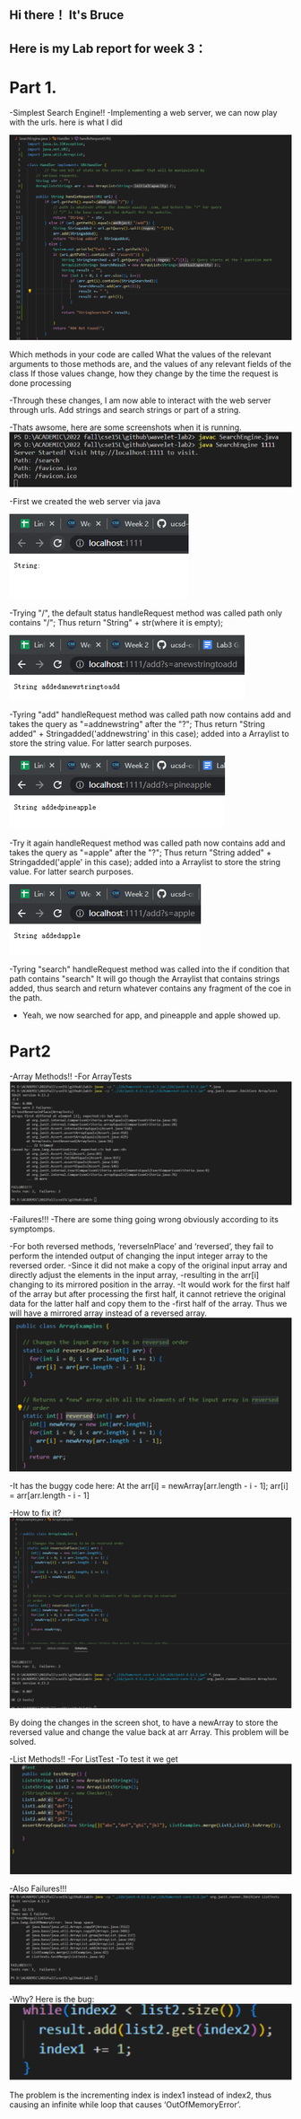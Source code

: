 ## Hi there！ It's Bruce
## Here is my Lab report for week 3：

# Part 1.
-Simplest Search Engine!!
-Implementing a web server, we can now play with the urls.
  here is what I did
  
![Image](3.6.png)

Which methods in your code are called
What the values of the relevant arguments to those methods are, and the values of any relevant fields of the class
If those values change, how they change by the time the request is done processing

-Through these changes, I am now able to interact with the web server through urls. 
  Add strings and search strings or part of a string.
  
-Thats awsome, here are some screenshots when it is running.
![Image](3.7.png)

-First we created the web server via java


![Image](3.1.png)

-Trying "/", the default status
handleRequest method was called
path only contains "/"; 
Thus return "String" + str(where it is empty);

![Image](3.2.png)

-Tyring "add"
handleRequest method was called
path now contains add and takes the query as "=addnewstring" after the "?"; 
Thus return "String added" + Stringadded('addnewstring' in this case);
added into a Arraylist to store the string value. For latter search purposes.

![Image](3.3.png)

-Try it again
handleRequest method was called
path now contains add and takes the query as "=apple" after the "?"; 
Thus return "String added" + Stringadded('apple' in this case);
added into a Arraylist to store the string value. For latter search purposes.

![Image](3.4.png)

-Tyring "search"
handleRequest method was called
into the if condition that path contains "search"
It will go though the Arraylist that contains strings added,
thus search and return whatever contains any fragment of the coe in the path.
- Yeah, we now searched for app, and pineapple and apple showed up.

# Part2
-Array Methods!!
-For ArrayTests
![Image](3.8.png)

  -Failures!!!
-There are some thing going wrong obviously according to its symptomps.

  -For both reversed methods, ‘reverseInPlace’ and ‘reversed’, they fail to perform the intended output of changing the input integer array to the reversed order.
  -Since it did not make a copy of the original input array and directly adjust the elements in the input array, 
  -resulting in the arr[i] changing to its mirrored position in the array.
  -It would work for the first half of the array but after processing the first half, it cannot retrieve the original data for the latter half and copy them to the       -first half of the array. Thus we will have a mirrored array instead of a reversed array.
![Image](3.9.png)


-It has the buggy code here:
At the arr[i] = newArray[arr.length - i - 1];
arr[i] = arr[arr.length - i - 1] 

-How to fix it?
![Image](3.10.png)


By doing the changes in the screen shot, to have a newArray to store the reversed value and change the value back at arr Array. 
This problem will be solved.

-List Methods!!
-For ListTest
  -To test it we get
![Image](3.11.png)


  -Also Failures!!!
![Image](3.12.png)



-Why?
Here is the bug:
![Image](3.13.png)


The problem is the incrementing index is index1 instead of index2, thus causing an infinite while loop that causes ‘OutOfMemoryError’.
